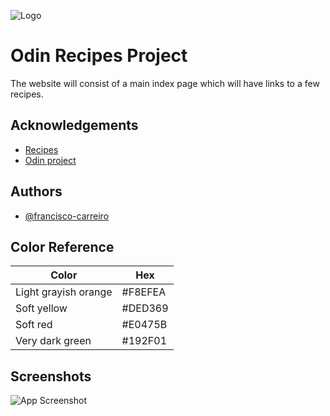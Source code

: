 
![Logo](https://miro.medium.com/max/1200/1*P_wUre75IHZUQYFjoD7GZA.png)


# Odin Recipes Project

The website will consist of a main index page which will have links to a few recipes.


## Acknowledgements

 - [Recipes](https://www.allrecipes.com/)
 - [Odin project](https://www.theodinproject.com)


## Authors

- [@francisco-carreiro](https://www.github.com/francisco-carreiro)

## Color Reference

| Color             | Hex                                                                |
| ----------------- | ------------------------------------------------------------------ |
| Light grayish orange | #F8EFEA |
| Soft yellow | #DED369 |
| Soft red | #E0475B |
| Very dark green | #192F01 |


## Screenshots

![App Screenshot](https://via.placeholder.com/468x300?text=App+Screenshot+Here)

